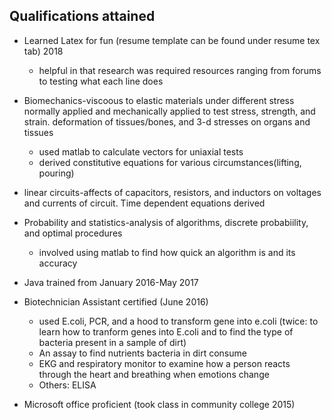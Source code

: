 ## Qualifications attained

- Learned Latex for fun (resume template can be found under resume tex tab) 2018
  - helpful in that research was required resources ranging from forums to testing what each line does

- Biomechanics-viscoous to elastic materials under different stress normally applied and mechanically applied to test stress, strength, and strain. deformation of tissues/bones, and 3-d stresses on organs and tissues
  - used matlab to calculate vectors for uniaxial tests
  - derived constitutive equations for various circumstances(lifting, pouring)
  
- linear circuits-affects of capacitors, resistors, and inductors on voltages and currents of circuit. Time dependent equations derived

- Probability and statistics-analysis of algorithms, discrete probabiility, and optimal procedures
  - involved using matlab to find how quick an algorithm is and its accuracy

- Java trained from January 2016-May 2017

- Biotechnician Assistant certified (June 2016)
  - used E.coli, PCR, and a hood to transform gene into e.coli (twice: to learn how to tranform genes into E.coli and to find the type of bacteria present in a sample of dirt)
  - An assay to find nutrients bacteria in dirt consume
  - EKG and respiratory monitor to examine how a person reacts through the heart and breathing when emotions change
  - Others: ELISA

- Microsoft office proficient (took class in community college 2015)
